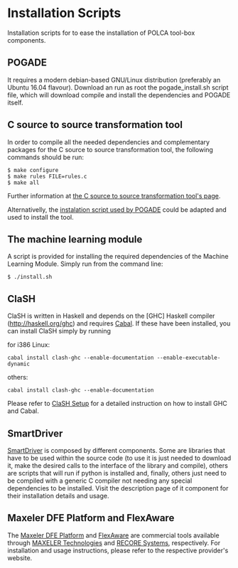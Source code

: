 Installation Scripts
====================

Installation scripts for to ease the installation of POLCA tool-box components.

POGADE
------

It requires a modern debian-based GNU/Linux distribution (preferably an Ubuntu 16.04 flavour).
Download an run as root the pogade_install.sh script file, which will download compile and install the dependencies and POGADE itself.

C source to source transformation tool
------------

In order to compile all the needed dependencies and complementary packages for the C source to source transformation tool, the following commands should be run:

```
$ make configure
$ make rules FILE=rules.c
$ make all
```

Further information at [the C source to source transformation tool's page](https://github.com/polca-project/polca-toolbox/tree/master/C_source2source).

Alternativelly, the [instalation script used by POGADE](https://github.com/polca-project/polca-toolbox/blob/master/installation_scripts/s2s_install_pogade.sh) could be adapted and used to install the tool. 


The machine learning module
------------

A script is provided for installing the required dependencies of the Machine Learning Module. Simply run from the command line:

```
$ ./install.sh
```

ClaSH
------------

ClaSH is written in Haskell and depends on the [GHC] Haskell compiler (http://haskell.org/ghc) and requires [Cabal](http://www.haskell.org/cabal/download.html). If these have been installed, you can install ClaSH simply by running

for i386 Linux:
```
cabal install clash-ghc --enable-documentation --enable-executable-dynamic
```

others:
```
cabal install clash-ghc --enable-documentation
```

Please refer to [ClaSH Setup](http://www.clash-lang.org/#details) for a detailed instruction on how to install GHC and Cabal.
  
SmartDriver
------------

[SmartDriver](https://github.com/polca-project/polca-toolbox/tree/master/SmartDriver) is composed by different components.  Some are libraries that have to be used within the source code (to use it is just needed to download it, make the desired calls to the interface of the library and compile), others are scripts that will run if python is installed and, finally, others just need to be compiled with a generic C compiler not needing any special dependencies to be installed.  Visit the description page of it component for their installation details and usage.


Maxeler DFE Platform and FlexAware
------------

The [Maxeler DFE Platform](https://www.maxeler.com/products/software/) and [FlexAware](http://www.flexaware.net/what/sde/) are commercial tools available through [MAXELER Technologies](https://www.maxeler.com) and [RECORE Systems](http://recoresystems.com), respectively. For installation and usage instructions, please refer to the respective provider's website.
